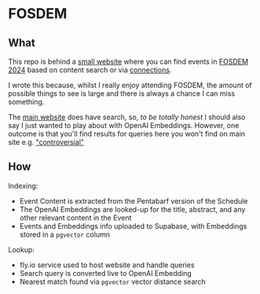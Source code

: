 # FOSDEM

## What

This repo is behind a [small website](https://fosdem.houseofmoran.io/) where you can find events in
[FOSDEM 2024](https://fosdem.org/2024/) based on content search or via [connections](https://fosdem.houseofmoran.io/connections/).

I wrote this because, whilst I really enjoy attending FOSDEM, the amount of possible things to see is large and there is always a chance I can miss something.

The [main website](https://fosdem.org/2024/) does have search, so, _to be totally honest_ I should also say I just wanted to play about with OpenAI Embeddings. However, one outcome is that you'll find results for queries here you won't find on main site e.g. ["controversial"](https://fosdem.houseofmoran.io/search?q=controversial&limit=20")

## How

Indexing:

- Event Content is extracted from the Pentabarf version of the Schedule
- The OpenAI Embeddings are looked-up for the title, abstract, and any other relevant content in the Event
- Events and Embeddings info uploaded to Supabase, with Embeddings stored in a `pgvector` column

Lookup:

- fly.io service used to host website and handle queries
- Search query is converted live to OpenAI Embedding
- Nearest match found via `pgvector` vector distance search
